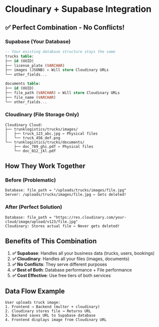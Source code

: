 # Cloudinary + Supabase Integration

## ✅ Perfect Combination - No Conflicts!

### Supabase (Your Database)
```sql
-- Your existing database structure stays the same
trucks table:
├── id (UUID)
├── license_plate (VARCHAR)
├── images (JSONB) ← Will store Cloudinary URLs
└── other_fields...

documents table:
├── id (UUID)
├── file_path (VARCHAR) ← Will store Cloudinary URLs
├── file_name (VARCHAR)
└── other_fields...
```

### Cloudinary (File Storage Only)
```
Cloudinary Cloud:
├── trunklogistics/trucks/images/
│   ├── truck_123_abc.jpg ← Physical files
│   └── truck_456_def.png
└── trunklogistics/trucks/documents/
    ├── doc_789_ghi.pdf ← Physical files
    └── doc_012_jkl.pdf
```

## How They Work Together

### Before (Problematic)
```
Database: file_path = "/uploads/trucks/images/file.jpg"
Server: /uploads/trucks/images/file.jpg ← Gets deleted!
```

### After (Perfect Solution)
```
Database: file_path = "https://res.cloudinary.com/your-cloud/image/upload/v123/file.jpg"
Cloudinary: Stores actual file ← Never gets deleted!
```

## Benefits of This Combination

1. **✅ Supabase**: Handles all your business data (trucks, users, bookings)
2. **✅ Cloudinary**: Handles all your files (images, documents)
3. **✅ No Conflicts**: They serve different purposes
4. **✅ Best of Both**: Database performance + File performance
5. **✅ Cost Effective**: Use free tiers of both services

## Data Flow Example

```
User uploads truck image:
1. Frontend → Backend (multer + cloudinary)
2. Cloudinary stores file → Returns URL
3. Backend saves URL to Supabase database
4. Frontend displays image from Cloudinary URL
```
